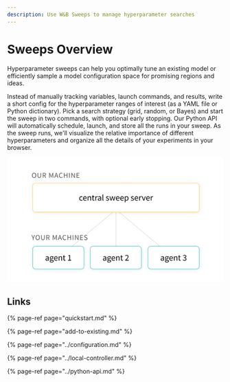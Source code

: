 ```yaml
---
description: Use W&B Sweeps to manage hyperparameter searches
---
```


# Sweeps Overview

Hyperparameter sweeps can help you optimally tune an existing model or efficiently sample a model configuration space for promising regions and ideas. 

Instead of manually tracking variables, launch commands, and results, write a short config for the hyperparameter ranges of interest \(as a YAML file or Python dictionary\). Pick a search strategy \(grid, random, or Bayes\) and start the sweep in two commands, with optional early stopping. Our Python API will automatically schedule, launch, and store all the runs in your sweep. As the sweep runs, we'll visualize the relative importance of different hyperparameters and organize all the details of your experiments in your browser.

![](../../.gitbook/assets/central-sweep-server2.png)

## Links

{% page-ref page="quickstart.md" %}

{% page-ref page="add-to-existing.md" %}

{% page-ref page="../configuration.md" %}

{% page-ref page="../local-controller.md" %}

{% page-ref page="../python-api.md" %}

